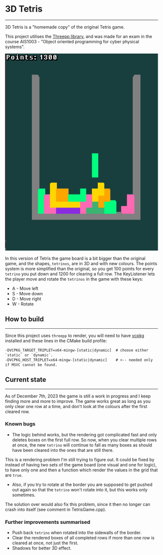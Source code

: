 # 3D Tetris

---

3D Tetris is a "homemade copy" of the original Tetris game. 

This project utilises the [Threepp library](https://github.com/markaren/threepp), and was made for an exam 
in the course AIS1003 - "Object oriented programming for cyber physical systems".

![img_1.png](img_1.png)

In this version of Tetris the game board is a bit bigger than the original game, and the shapes, `tetrinos`, 
are in 3D and with new colours.
The points system is more simplified than the original, so you get 100 points for every `tetrino` you put down 
and 1200 for clearing a full row.
The KeyListener lets the player move and rotate the `tetrinos` in the game with these keys:

- A - Move left
- S - Move down
- D - Move right
- W - Rotate

## How to build

---

Since this project uses `threepp` to render, you will need to have [vcpkg](https://vcpkg.io/en/getting-started.html) 
installed and these lines in the CMake build profile:

```shell
-DVCPKG_TARGET_TRIPLET=x64-mingw-[static|dynamic]  # choose either `static` or `dynamic`.
-DVCPKG_HOST_TRIPLET=x64-mingw-[static|dynamic]    # <-- needed only if MSVC cannot be found. 
```

## Current state

---

As of December 7th, 2023 the game is still a work in progress and I keep finding more and more to improve.
The game works great as long as you only clear one row at a time, and don't look at the colours after the 
first cleared row.

### Known bugs

- The logic behind works, but the rendering got complicated fast and only deletes boxes on the first full row.
So now, when you clear multiple rows at once, the new `tetrino` will continue to fall as many boxes as should have 
been cleared into the ones that are still there.

This is a rendering problem I'm still trying to figure out.
It could be fixed by instead of having two sets of the game board (one visual and one for logic),
to have only one and then a function which render the values in the grid that are `true`.

- Also, if you try to rotate at the border you are supposed to get pushed out again so that the `tetrino` won't 
rotate into it, but this works only sometimes.

The solution over would also fix this problem, since it then no longer can crash into itself 
(see comment in TetrisGame.cpp).

### Further improvements summarised

- Push back `tetrino` when rotated into the sidewalls of the border.
- Clear the rendered boxes of all completed rows if more than one row is cleared at once, not just the first.
- Shadows for better 3D effect.

